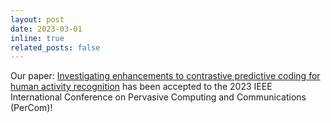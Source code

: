 ```yaml
---
layout: post
date: 2023-03-01
inline: true
related_posts: false
---
```


Our paper: [Investigating enhancements to contrastive predictive coding for human activity recognition](assets/pdf/papers/enhanced_cpc.pdf) has been accepted to the 2023 IEEE International Conference on Pervasive Computing and Communications (PerCom)! 
